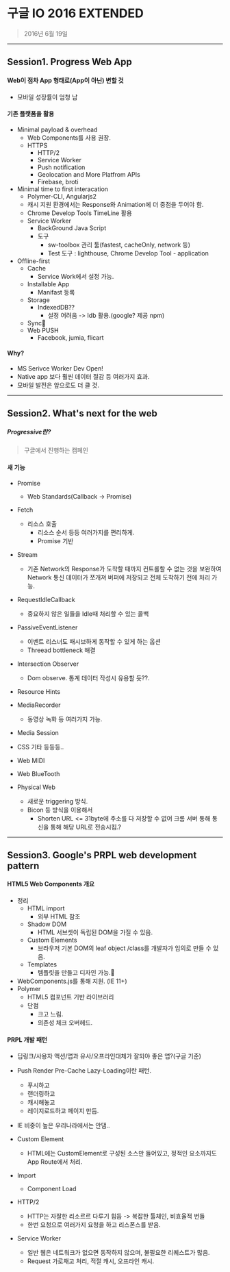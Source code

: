 # **구글 IO 2016 EXTENDED**
>2016년 6월 19일

***

## **Session1. Progress Web App**
#### Web이 점차 App 형태로(App이 아닌) 변할 것
* 모바일 성장률이 엄청 남

#### 기존 플랫폼을 활용
* Minimal payload & overhead
    - Web Components를 사용 권장.
    - HTTPS
        * HTTP/2
        * Service Worker
        * Push notification
        * Geolocation and More Platfrom APIs
        * Firebase, broti
* Minimal time to first interacation
    - Polymer-CLI, Angularjs2
    - 캐시 지원 환경에서는 Response와 Animation에 더 중점을 두어야 함.
    - Chrome Develop Tools TimeLine 활용
    - Service Worker
        * BackGround Java Script
        * 도구
            - sw-toolbox 관리 툴(fastest, cacheOnly, network 등)
            - Test 도구 : lighthouse,  Chrome Develop Tool - application
* Offline-first
    - Cache
        * Service Work에서 설정 가능.
    - Installable App
        * Manifast 등록
    - Storage
        * IndexedDB??
            - 설정 어려움 -> Idb 활용.(google? 제공 npm)
    - Sync
    - Web PUSH
        * Facebook, jumia, flicart
#### Why?
* MS Serivce Worker Dev Open!
* Native app 보다 훨씬 데이터 절감 등 여러가지 효과.
* 모바일 발전은 앞으로도 더 클 것.
	
***

## **Session2. What's next for the web**
##### Progressive란?
>구글에서 진행하는 캠페인

#### 새 기능
* Promise
    - Web Standards(Callback -> Promise)
* Fetch
    - 리소스 호출
        * 리소스 순서 등등 여러가지를 편리하게.
        * Promise 기반
* Stream
    - 기존 Network의 Response가 도착할 때까지 컨트롤할 수 없는 것을 보완하여 Network 통신 데이터가 쪼개져 버퍼에 저장되고 전체 도착하기 전에 처리 가능.
* RequestIdleCallback
    - 중요하지 않은 일들을 Idle때 처리할 수 있는 콜백
* PassiveEventListener
    - 이벤트 리스너도 패시브하게 동작할 수 있게 하는 옵션
    - Threead bottleneck 해결
* Intersection Observer
    - Dom observe. 통계 데이터 작성시 유용할 듯??.
* Resource Hints
    
* MediaRecorder
    - 동영상 녹화 등 여러가지 가능.
* Media Session
* CSS 기타 등등등..
* Web MIDI
* Web BlueTooth
* Physical Web
    - 새로운 triggering 방식. 
    - Bicon 등 방식을 이용해서 
        * Shorten URL <= 31byte에 주소를 다 저장할 수 없어 크롬 서버 통해 통신을 통해 해당 URL로 전송시킴.?
					
***

## **Session3. Google's PRPL web development pattern**
#### HTML5 Web Components 개요
* 정리
    - HTML import
        * 외부 HTML 참조
    - Shadow DOM
        * HTML 서브셋이 독립된 DOM을 가질 수 있음.
    - Custom Elements
        * 브라우저 기본 DOM의 leaf object /class를 개발자가 임의로 만들 수 있음.
    - Templates
        * 템플릿을 만들고 디자인 가능.
* WebComponents.js를 통해 지원. (IE 11+)
* Polymer
    - HTML5 컴포넌트 기반 라이브러리
    - 단점
        * 크고 느림.
        * 의존성 체크 오버헤드.
#### PRPL 개발 패턴
* 딥링크/사용자 액션/앱과 유사/오프라인대체가 잘되야 좋은 앱?(구글 기준)
* Push Render Pre-Cache Lazy-Loading이란 패턴.
    - 푸시하고
    - 랜더링하고
    - 캐시해놓고
    - 레이지로드하고 페이지 만듬.
    
* IE 비중이 높은 우리나라에서는 안댐..
* Custom Element
    - HTML에는 CustomElement로 구성된 소스만 들어있고, 정적인 요소까지도 App Route에서 처리.
* Import
    - Component Load
* HTTP/2
    - HTTP는 자잘한 리소르르 다루기 힘듬 -> 복잡한 툴체인, 비효율적 번들
    - 한번 요청으로 여러가지 요청을 하고 리스폰스를 받음. 
* Service Worker
    - 일반 웹은 네트워크가 없으면 동작하지 않으며, 불필요한 리퀘스트가 많음.
    - Request 가로채고 처리, 적절 캐시, 오프라인 캐시.
